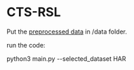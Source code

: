 # CTS-RSL

Put the [preprocessed data](https://github.com/emadeldeen24/TS-TCC/) in /data folder.

run the code:

python3 main.py --selected_dataset HAR

